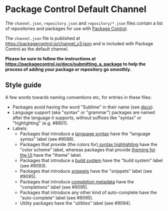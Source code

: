 # Package Control Default Channel

The `channel.json`, `repository.json` and `repository/*.json` files contain a
list of repositories and packages for use with
[Package Control](https://packagecontrol.io).

The `channel.json` file is published at https://packagecontrol.io/channel_v3.json
and is included with Package Control as the default channel.

**Please be sure to follow the instructions at
https://packagecontrol.io/docs/submitting_a_package to help the process of adding your
package or repository go smoothly.**

## Style guide

A few words towards naming conventions etc, for entries in these files:

- Packages avoid having the word "Sublime" in their name (see [docs](https://packagecontrol.io/docs/submitting_a_package#Step_2)). 
- Language support (aka "syntax" or "grammar") packages are named after the language it supports, without suffixes like "syntax" or "highlighting" (e.g. #8801).
- Labels:
  - Packages that introduce a [language syntax](https://www.sublimetext.com/docs/syntax.html) have the "language syntax" label (see #9088).
  - Packages that provide (the colors for)[ syntax highlighting](https://www.sublimetext.com/docs/color_schemes.html) have the "color scheme" label, whereas packages that provide [theming for the UI](https://www.sublimetext.com/docs/themes.html) have the "theme" label.
  - Packages that introduce a [build system](https://www.sublimetext.com/docs/build_systems.html) have the "build system" label (see #9093).
  - Packages that introduce [snippets](https://www.sublimetext.com/docs/completions.html#snippets) have the "snippets" label (see #9095).
  - Packages that introduce [completion metadata](https://www.sublimetext.com/docs/completions.html#completion-metadata) have the "completions" label (see #9095).
  - Packages that introduce any other kind of auto-complete have the "auto-complete" label (see #9095).
  - Utility packages have the "utilities" label (see #9094).
